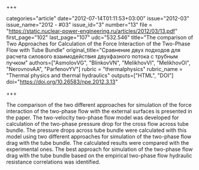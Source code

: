+++

categories="article"
date="2012-07-14T01:11:53+03:00"
issue="2012-03"
issue_name="2012 - #03"
issue_id="3"
number="13"
file = "https://static.nuclear-power-engineering.ru/articles/2012/03/13.pdf"
first_page="102"
last_page="107"
udc="532.546"
title="The comparison of Two Approaches for Calculation of the Force Interaction of the Two-Phase Flow with Tube Bundle"
original_title="Сравнение двух подходов для расчета силового взаимодействия двухфазного потока с трубным пучком"
authors=["AsmolovVG", "BlinkovVN", "MelikhovVI", "MelikhovOI", "NerovnovAA", "ParfenovYV"]
rubric = "thermalphysics"
rubric_name = "Thermal physics and thermal hydraulics"
outputs=["HTML", "DOI"]
doi="https://doi.org/10.26583/npe.2012.3.13"

+++

The comparison of the two different approaches for simulation of the force interaction of the two-phase flow with the external surfaces is presented in the paper. The two-velocity two-phase flow model was developed for calculation of the two-phase pressure drop for the cross flow across tube bundle. The pressure drops across tube bundle were calculated with this model using two different approaches for simulation of the two-phase flow drag with the tube bundle. The calculated results were compared with the experimental ones. The best approach for simulation of the two-phase flow drag with the tube bundle based on the empirical two-phase flow hydraulic resistance correlations was identified.
